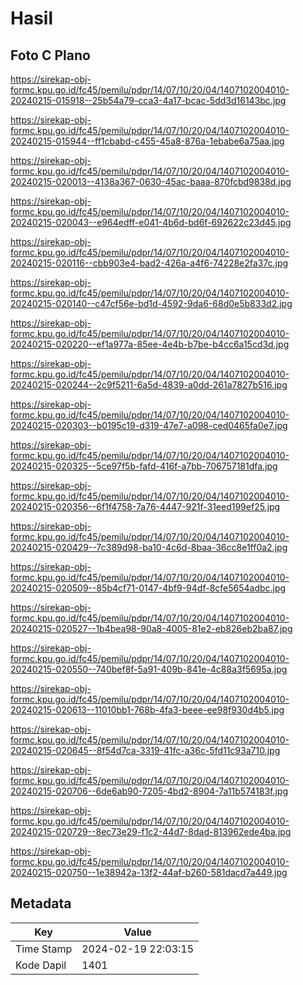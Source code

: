 # Hasil

## Foto C Plano

https://sirekap-obj-formc.kpu.go.id/fc45/pemilu/pdpr/14/07/10/20/04/1407102004010-20240215-015918--25b54a79-cca3-4a17-bcac-5dd3d16143bc.jpg

https://sirekap-obj-formc.kpu.go.id/fc45/pemilu/pdpr/14/07/10/20/04/1407102004010-20240215-015944--ff1cbabd-c455-45a8-876a-1ebabe6a75aa.jpg

https://sirekap-obj-formc.kpu.go.id/fc45/pemilu/pdpr/14/07/10/20/04/1407102004010-20240215-020013--4138a367-0630-45ac-baaa-870fcbd9838d.jpg

https://sirekap-obj-formc.kpu.go.id/fc45/pemilu/pdpr/14/07/10/20/04/1407102004010-20240215-020043--e964edff-e041-4b6d-bd6f-692622c23d45.jpg

https://sirekap-obj-formc.kpu.go.id/fc45/pemilu/pdpr/14/07/10/20/04/1407102004010-20240215-020116--cbb903e4-bad2-426a-a4f6-74228e2fa37c.jpg

https://sirekap-obj-formc.kpu.go.id/fc45/pemilu/pdpr/14/07/10/20/04/1407102004010-20240215-020140--c47cf56e-bd1d-4592-9da6-68d0e5b833d2.jpg

https://sirekap-obj-formc.kpu.go.id/fc45/pemilu/pdpr/14/07/10/20/04/1407102004010-20240215-020220--ef1a977a-85ee-4e4b-b7be-b4cc6a15cd3d.jpg

https://sirekap-obj-formc.kpu.go.id/fc45/pemilu/pdpr/14/07/10/20/04/1407102004010-20240215-020244--2c9f5211-6a5d-4839-a0dd-261a7827b516.jpg

https://sirekap-obj-formc.kpu.go.id/fc45/pemilu/pdpr/14/07/10/20/04/1407102004010-20240215-020303--b0195c19-d319-47e7-a098-ced0465fa0e7.jpg

https://sirekap-obj-formc.kpu.go.id/fc45/pemilu/pdpr/14/07/10/20/04/1407102004010-20240215-020325--5ce97f5b-fafd-416f-a7bb-706757181dfa.jpg

https://sirekap-obj-formc.kpu.go.id/fc45/pemilu/pdpr/14/07/10/20/04/1407102004010-20240215-020356--6f1f4758-7a76-4447-921f-31eed199ef25.jpg

https://sirekap-obj-formc.kpu.go.id/fc45/pemilu/pdpr/14/07/10/20/04/1407102004010-20240215-020429--7c389d98-ba10-4c6d-8baa-36cc8e1ff0a2.jpg

https://sirekap-obj-formc.kpu.go.id/fc45/pemilu/pdpr/14/07/10/20/04/1407102004010-20240215-020509--85b4cf71-0147-4bf9-94df-8cfe5654adbc.jpg

https://sirekap-obj-formc.kpu.go.id/fc45/pemilu/pdpr/14/07/10/20/04/1407102004010-20240215-020527--1b4bea98-90a8-4005-81e2-eb826eb2ba87.jpg

https://sirekap-obj-formc.kpu.go.id/fc45/pemilu/pdpr/14/07/10/20/04/1407102004010-20240215-020550--740bef8f-5a91-409b-841e-4c88a3f5695a.jpg

https://sirekap-obj-formc.kpu.go.id/fc45/pemilu/pdpr/14/07/10/20/04/1407102004010-20240215-020613--11010bb1-768b-4fa3-beee-ee98f930d4b5.jpg

https://sirekap-obj-formc.kpu.go.id/fc45/pemilu/pdpr/14/07/10/20/04/1407102004010-20240215-020645--8f54d7ca-3319-41fc-a36c-5fd11c93a710.jpg

https://sirekap-obj-formc.kpu.go.id/fc45/pemilu/pdpr/14/07/10/20/04/1407102004010-20240215-020706--6de6ab90-7205-4bd2-8904-7a11b574183f.jpg

https://sirekap-obj-formc.kpu.go.id/fc45/pemilu/pdpr/14/07/10/20/04/1407102004010-20240215-020729--8ec73e29-f1c2-44d7-8dad-813962ede4ba.jpg

https://sirekap-obj-formc.kpu.go.id/fc45/pemilu/pdpr/14/07/10/20/04/1407102004010-20240215-020750--1e38942a-13f2-44af-b260-581dacd7a449.jpg


## Metadata

| Key        | Value               |
| ---------- | ------------------- |
| Time Stamp | 2024-02-19 22:03:15 |
| Kode Dapil | 1401                |



